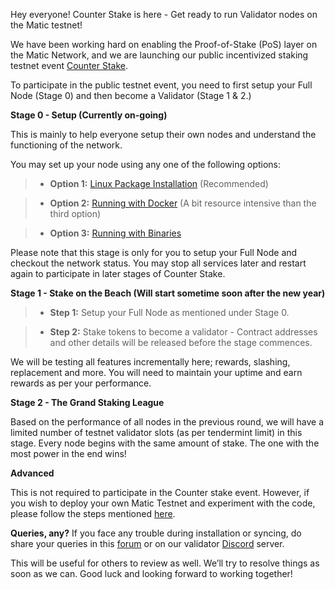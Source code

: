 Hey everyone! Counter Stake is here - Get ready to run Validator nodes on the Matic testnet!

We have been working hard on enabling the Proof-of-Stake (PoS) layer on the Matic Network, and we are launching our public incentivized staking testnet event [Counter Stake](https://matic.network/counter-stake/). 

To participate in the public testnet event, you need to first setup your Full Node (Stage 0) and then become a Validator (Stage 1 & 2.) 
 
**Stage 0 - Setup (Currently on-going)**

This is mainly to help everyone setup their own nodes and understand the functioning of the network. 

You may set up your node using any one of the following options: 

> * **Option 1:** [Linux Package Installation](../linux-package-installation) (Recommended)

> * **Option 2:** [Running with Docker](../running-with-docker) (A bit resource intensive than the third option)

> * **Option 3:** [Running with Binaries](../running-with-binaries)

Please note that this stage is only for you to setup your Full Node and checkout the network status. You may stop all services later and restart again to participate in later stages of Counter Stake.

**Stage 1 - Stake on the Beach (Will start sometime soon after the new year)**

> * **Step 1:** Setup your Full Node as mentioned under Stage 0.

> * **Step 2:** Stake tokens to become a validator - Contract addresses and other details will be released before the stage commences.

We will be testing all features incrementally here; rewards, slashing, replacement and more. You will need to maintain your uptime and earn rewards as per your performance.

**Stage 2 - The Grand Staking League**

Based on the performance of all nodes in the previous round, we will have a limited number of testnet validator slots (as per tendermint limit) in this stage. Every node begins with the same amount of stake. The one with the most power in the end wins!

**Advanced**

This is not required to participate in the Counter stake event. However, if you wish to deploy your own Matic Testnet and experiment with the code, please follow the steps mentioned [here](../deploy-your-own-matic-testnet).


**Queries, any?**
If you face any trouble during installation or syncing, do share your queries in this [forum](https://forum.matic.network/c/counter-stake) or on our validator [Discord](https://discord.gg/XvpHAxZ) server.  

This will be useful for others to review as well. We’ll try to resolve things as soon as we can. Good luck and looking forward to working together! 
